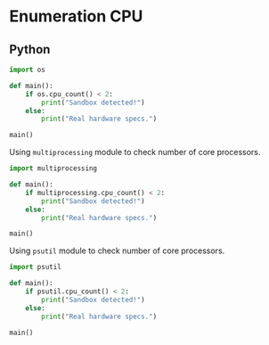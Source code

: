 # Enumeration CPU

## Python

```python
import os

def main():
    if os.cpu_count() < 2:
        print("Sandbox detected!")
    else:
        print("Real hardware specs.")

main()
```

Using `multiprocessing` module to check number of core processors.

```python
import multiprocessing

def main():
    if multiprocessing.cpu_count() < 2:
        print("Sandbox detected!")
    else:
        print("Real hardware specs.")

main()
```

Using `psutil` module to check number of core processors.

```python
import psutil

def main():
    if psutil.cpu_count() < 2:
        print("Sandbox detected!")
    else:
        print("Real hardware specs.")

main()
```